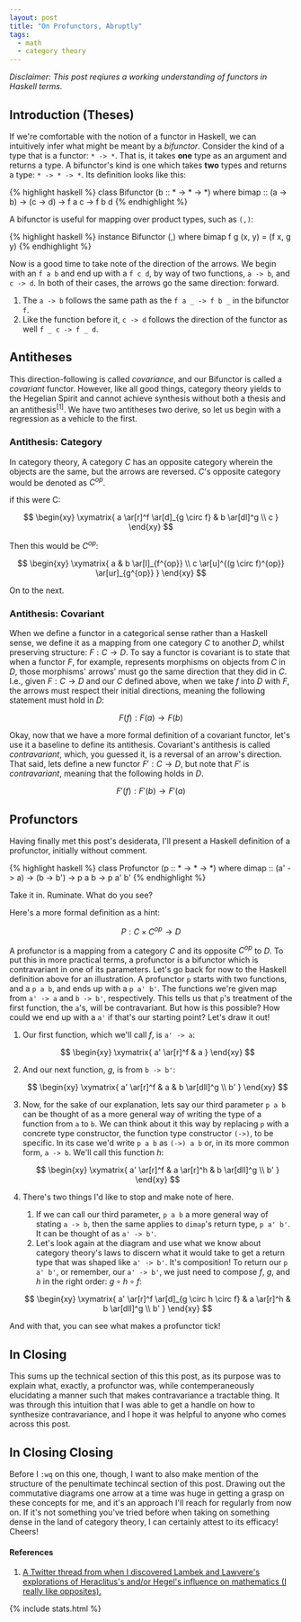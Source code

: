```yaml
---
layout: post
title: "On Profunctors, Abruptly"
tags:
  - math
  - category theory
---
```


_Disclaimer: This post reqiures a working understanding of functors in Haskell terms._

## Introduction (Theses)

If we're comfortable with the notion of a functor in Haskell, we can intuitively infer what might be meant by a _bifunctor_.  Consider the kind of a type that is a functor: `* -> *`. That is, it takes __one__ type as an argument and returns a type. A bifunctor's kind is one which takes __two__ types and returns a type: `* -> * -> *`.  Its definition looks like this:

{% highlight haskell %}
class Bifunctor (b :: * -> * -> *) where
  bimap :: (a -> b) -> (c -> d) -> f a c -> f b d
{% endhighlight %}

A bifunctor is useful for mapping over product types, such as `(,)`:

{% highlight haskell %}
instance Bifunctor (,) where
  bimap f  g (x, y) = (f x, g y)
{% endhighlight %}

Now is a good time to take note of the direction of the arrows.  We begin with an `f a b` and end up with a `f c d`, by way of two functions, `a -> b`, and `c -> d`. In both of their cases, the arrows go the same direction: forward.

1. The `a -> b` follows the same path as the `f a _ -> f b _` in the bifunctor `f`.
1. Like the function before it, `c -> d` follows the direction of the functor as well `f _ c -> f _ d`.

## Antitheses

This direction-following is called _covariance_, and our Bifunctor is called a _covariant_ functor.  However, like all good things, category theory yields to the Hegelian Spirit and cannot achieve synthesis without both a thesis and an antithesis<sup>[1]</sup>.  We have two antitheses two derive, so let us begin with a regression as a vehicle to the first.

### Antithesis: Category

In category theory, A category $C$ has an opposite category wherein the objects are the same, but the arrows are reversed.  $C$'s opposite category would be denoted as $C^{op}$.

if this were C:

$$
\begin{xy}
\xymatrix{
  a \ar[r]^f \ar[d]_{g \circ f} & b \ar[dl]^g \\
  c
}
\end{xy}
$$

Then this would be $C^{op}$:

$$
\begin{xy}
\xymatrix{
  a & b \ar[l]_{f^{op}} \\
  c \ar[u]^{(g \circ f)^{op}} \ar[ur]_{g^{op}}
}
\end{xy}
$$

On to the next.

### Antithesis: Covariant

When we define a functor in a categorical sense rather than a Haskell sense, we define it as a mapping from one category $C$ to another $D$, whilst preserving structure: $F : C \rightarrow D$. To say a functor is covariant is to state that when a functor $F$, for example, represents morphisms on objects from $C$ in $D$, those morphisms' arrows' must go the same direction that they did in $C$. I.e., given $F : C \rightarrow D$ and our $C$ defined above, when we take $f$ into $D$ with $F$, the arrows must respect their initial directions, meaning the following statement must hold in $D$:

$$
F(f) : F(a) \rightarrow F(b)
$$

Okay, now that we have a more formal definition of a covariant functor, let's use it a baseline to define its antithesis.  Covariant's antithesis is called _contravariant_, which, you guessed it, is a reversal of an arrow's direction. That said, lets define a new functor $F' : C \rightarrow D$, but note that $F'$ is _contravariant_, meaning that the following holds in $D$.

$$
F'(f) : F'(b) \rightarrow F'(a)
$$

## Profunctors

Having finally met this post's desiderata, I'll present a Haskell definition of a profunctor, initially without comment.

{% highlight haskell %}
class Profunctor (p :: * -> * -> *) where
  dimap :: (a' -> a) -> (b -> b') -> p a b -> p a' b'
{% endhighlight %}

Take it in. Ruminate. What do you see?

Here's a more formal definition as a hint:

$$
P : C \times C^{op} \rightarrow D
$$

A profunctor is a mapping from a category $C$ and its opposite $C^{op}$ to $D$.  To put this in more practical terms, a profunctor is a bifunctor which is contravariant in one of its parameters. Let's go back for now to the Haskell definition above for an illustration.  A profunctor `p` starts with two functions, and a `p a b`, and ends up with a `p a' b'`.  The functions we're given map from `a' -> a` and `b -> b'`, respectively.  This tells us that `p`'s treatment of the first function, the `a`'s, will be contravariant.  But how is this possible?  How could we end up with a `a'` if that's our starting point?  Let's draw it out!

1. Our first function, which we'll call $f$, is `a' -> a`:

   $$
   \begin{xy}
   \xymatrix{
     a' \ar[r]^f & a
   }
   \end{xy}
   $$

1. And our next function, $g$,  is from `b -> b'`:

   $$
   \begin{xy}
   \xymatrix{
     a' \ar[r]^f & a & b \ar[dll]^g \\
     b'
   }
   \end{xy}
   $$

1. Now, for the sake of our explanation, lets say our third parameter `p a b`  can be thought of as a more general way of writing the type of a function from `a` to `b`. We can think about it this way by replacing `p` with a concrete type constructor, the function type constructor `(->)`, to be specific.  In its case we'd write `p a b` as `(->) a b` or, in its more common form, `a -> b`. We'll call this function $h$:

   $$
   \begin{xy}
   \xymatrix{
     a' \ar[r]^f & a \ar[r]^h & b \ar[dll]^g \\
     b'
   }
   \end{xy}
   $$

1. There's two things I'd like to stop and make note of here.
   1. If we can call our third parameter, `p a b` a more general way of stating `a -> b`, then the same applies to `dimap`'s return type, `p a' b'`.  It can be thought of as `a' -> b'`.
   1. Let's look again at the diagram and use what we know about category theory's laws to discern what it would take to get a return type that was shaped like `a' -> b'`.  It's composition! To return our `p a' b'`, or remember, our `a' -> b'`, we just need to compose $f$, $g$, and $h$ in the right order: $g \circ h \circ f$:

   $$
   \begin{xy}
   \xymatrix{
     a' \ar[r]^f \ar[d]_{g \circ h \circ f} & a \ar[r]^h & b \ar[dll]^g \\
     b'
   }
   \end{xy}
   $$

And with that, you can see what makes a profunctor tick!

## In Closing

This sums up the technical section of this this post, as its purpose was to explain what, exactly, a profunctor was, while contemperaneously elucidating a manner such that makes contravariance a tractable thing.  It was through this intuition that I was able to get a handle on how to synthesize contravariance, and I hope it was helpful to anyone who comes across this post.

## In Closing Closing

Before I `:wq` on this one, though, I want to also make mention of the structure of the penultimate techincal section of this post.  Drawing out the commutative diagrams one arrow at a time was huge in getting a grasp on these concepts for me, and it's an approach I'll reach for regularly from now on.  If it's not something you've tried before when taking on something dense in the land of category theory, I can certainly attest to its efficacy!  Cheers!


#### References

1. [A Twitter thread from when I discovered Lambek and Lawvere's explorations of Heraclitus's and/or Hegel's influence on mathematics (I really like opposites).](https://twitter.com/pittma_/status/933569372768972800)

{% include stats.html %}
